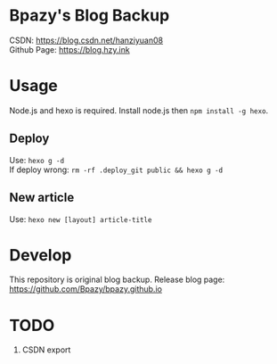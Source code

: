 # Bpazy's Blog Backup

CSDN: https://blog.csdn.net/hanziyuan08  
Github Page: https://blog.hzy.ink

# Usage
Node.js and hexo is required. Install node.js then `npm install -g hexo`.  
## Deploy 
Use: `hexo g -d`   
If deploy wrong: `rm -rf .deploy_git public && hexo g -d`    
## New article
Use: `hexo new [layout] article-title`


# Develop
This repository is original blog backup. 
Release blog page: https://github.com/Bpazy/bpazy.github.io
 
# TODO
1. CSDN export
